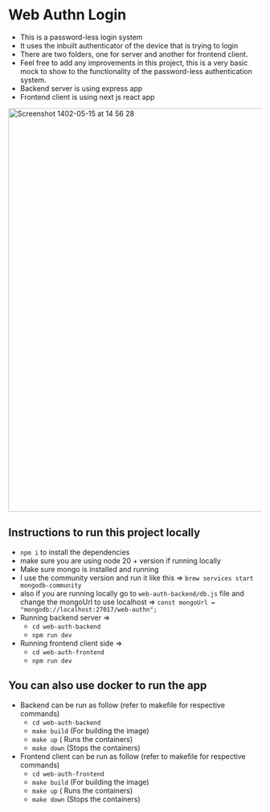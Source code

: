 # Web Authn Login
- This is a password-less login system
- It uses the inbuilt authenticator of the device that is trying to login
- There are two folders, one for server and another for frontend client.
- Feel free to add any improvements in this project, this is a very basic mock to show to the functionality of the password-less authentication system.
- Backend server is using express app
- Frontend client is using next js react app


<img width="802" alt="Screenshot 1402-05-15 at 14 56 28" src="https://github.com/davappler/web-authn-login/assets/63969056/256b96b7-5d99-425f-b12c-b692e8c8837c">




## Instructions to run this project locally
- `npm i` to install the dependencies
- make sure you are using node 20 + version if running locally
- Make sure mongo is installed and running
- I use the community version and run it like this => `brew services start mongodb-community`
- also if you are running locally go to `web-auth-backend/db.js` file and change the mongoUrl to use localhost =>  `const mongoUrl = "mongodb://localhost:27017/web-authn";`
- Running backend server =>
  - `cd web-auth-backend`
  - `npm run dev`
- Running frontend client side =>
  - `cd web-auth-frontend`
  - `npm run dev`

## You can also use docker to run the app

- Backend can be run as follow (refer to makefile for respective commands)
  - `cd web-auth-backend`
  - `make build` (For building the image)
  - `make up` ( Runs the containers)
  - `make down` (Stops the containers)
- Frontend client can be run as follow (refer to makefile for respective commands)
  - `cd web-auth-frontend`
  - `make build` (For building the image)
  - `make up` ( Runs the containers)
  - `make down` (Stops the containers)
